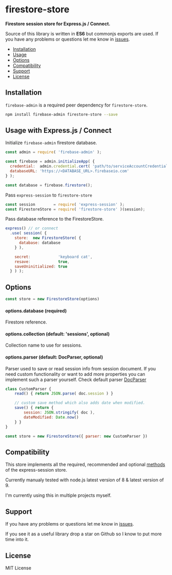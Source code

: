 # firestore-store

**Firestore session store for Express.js / Connect.**

Source of this library is written in **ES6** but commonjs exports are used. If you have any problems or questions let me know in [issues](https://github.com/hendrysadrak/firestore-store/issues).


* [Installation](#installation)
* [Usage](#usage-with-expressjs--connect)
* [Options](#options)
* [Compatibility](#compatibility)
* [Support](#support)
* [License](#license)


## Installation

`firebase-admin` is a required peer dependency for `firestore-store`.

```bash
npm install firebase-admin firestore-store --save
```


## Usage with Express.js / Connect

Initialize `firebase-admin` firestore database.

```javascript
const admin = require( 'firebase-admin' );

const firebase = admin.initializeApp( {
  credential:  admin.credential.cert( 'path/to/serviceAccountCredentials.json' ),
  databaseURL: 'https://<DATABASE_URL>.firebaseio.com'
} );

const database = firebase.firestore();
```

Pass `express-session` to `firestore-store`

```javascript
const session        = require( 'express-session' );
const FirestoreStore = require( 'firestore-store' )(session);
```

Pass database reference to the FirestoreStore.

```javascript
express() // or connect
  .use( session( {
    store:  new FirestoreStore( {
      database: database
    } ),

    secret:            'keyboard cat',
    resave:            true,
    saveUninitialized: true
  } ) );
```


## Options

```javascript
const store = new FirestoreStore(options)
```

#### options.database (required)

Firestore reference.

#### options.collection (default: 'sessions', optional)

Collection name to use for sessions.

#### options.parser (default: DocParser, optional)

Parser used to save or read session info from session document. If you need custom functionality or want to add more properties you can implement such a parser yourself. Check default parser [DocParser](lib/doc-parser.js)

```javascript
class CustomParser {
	read() { return JSON.parse( doc.session ) }

	// custom save method which also adds date when modified.
	save() { return {
		session: JSON.stringify( doc ),
		dateModified: Date.now()
	} }
}

const store = new FirestoreStore({ parser: new CustomParser })
```

## Compatibility

This store implements all the required, recommended and optional [methods](https://github.com/expressjs/session#session-store-implementation) of the express-session store.

Currently manualy tested with node.js latest version of 8 & latest version of 9.

I'm currently using this in multiple projects myself.


## Support

If you have any problems or questions let me know in [issues](https://github.com/hendrysadrak/firestore-store/issues).

If you see it as a useful library drop a star on Github so I know to put more time into it.


## License

MIT License
